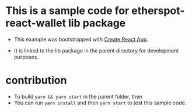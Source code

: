 # This is a sample code for etherspot-react-wallet lib package
* This example was bootstrapped with [Create React App](https://github.com/facebook/create-react-app).

* It is linked to the lib package in the parent directory for development purposes.

# contribution
* To build `yarn && yarn start` in the parent folder, then
* You can run `yarn install` and then `yarn start` to test this sample code.
